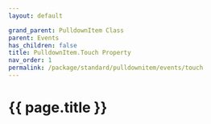 ```yaml
---
layout: default

grand_parent: PulldownItem Class
parent: Events
has_children: false
title: PulldownItem.Touch Property
nav_order: 1
permalink: /package/standard/pulldownitem/events/touch
---
```

# {{ page.title }}
